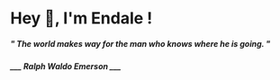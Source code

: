 <h1 title="head"> Hey 👋, I'm Endale !</h1>

**<h5><i>" The world makes way for the man who knows where he is going. "</i></h5>**

*<b>___ Ralph Waldo Emerson ___</b>*
